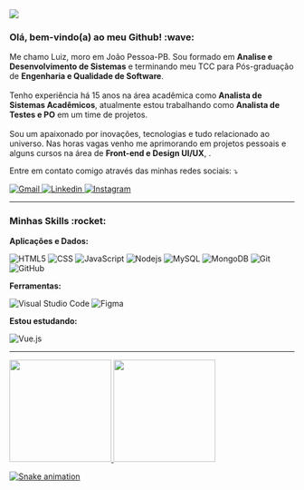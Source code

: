 <img src="https://user-images.githubusercontent.com/47059188/196779025-6f03bfe0-0a3e-4d9d-b96b-7c14c5b3e35b.svg">


<h3>Olá, bem-vindo(a) ao meu Github! :wave:</h3>

<p align="left"> 
  Me chamo Luiz, moro em João Pessoa-PB. Sou formado em <strong>Analise e Desenvolvimento de Sistemas</strong> e terminando meu TCC para Pós-graduação de <strong>Engenharia e Qualidade de Software</strong>.
  </br>
  </br>
  Tenho experiência há 15 anos na área acadêmica como <strong>Analista de Sistemas Acadêmicos</strong>, atualmente estou trabalhando como <strong>Analista de Testes e PO</strong> em um time de projetos. 
  </br>
  </br>
  Sou um apaixonado por inovações, tecnologias e tudo relacionado ao universo. Nas horas vagas venho me aprimorando em projetos pessoais e alguns cursos na área de <strong>Front-end e Design UI/UX</strong>, .
</p>

<p align="left">
  Entre em contato comigo através das minhas redes sociais: ⤵️
</p>

<div align="left">
  <a href="mailto:luizengdev@gmail.com" target="_blank">
    <img src="https://img.shields.io/badge/-Gmail-FF0000?style=flat-square&labelColor=FF0000&logo=gmail&logoColor=white&link=mailto:luizengdev@gmail.com" alt="Gmail"/>
  </a>

  <a href="https://www.linkedin.com/in/luizengdev" target="_blank">
    <img src="https://img.shields.io/badge/-Linkedin-0e76a8?style=flat-square&logo=Linkedin&logoColor=white&link=https://www.linkedin.com/in/luizengdev" alt="Linkedin" />
  </a>

  <a href="https://instagram.com/almeidaalvesfilho" target="_blank">
    <img src="https://img.shields.io/badge/-Instagram-DF0174?style=flat-square&labelColor=DF0174&logo=instagram&logoColor=white&link=https://instagram.com/almeidaalvesfilho" alt="Instagram">
  </a>

---

<h3>Minhas Skills :rocket:</h3>

  **Aplicações e Dados:**

  ![HTML5](https://img.shields.io/badge/-HTML5-333333?style=flat&logo=HTML5)
  ![CSS](https://img.shields.io/badge/-CSS-333333?style=flat&logo=CSS3&logoColor=1572B6)
  ![JavaScript](https://img.shields.io/badge/-JavaScript-333333?style=flat&logo=javascript)
  ![Nodejs](https://img.shields.io/badge/-Nodejs-000000?style=flat&logo=Node.js)
  ![MySQL](https://img.shields.io/badge/-MySQL-000000?style=flat&logo=mysql&labelColor=ffffff)
  ![MongoDB](https://img.shields.io/badge/-MongoDB-000000?style=flat&logo=mongodb&labelColor=ffffff)
  ![Git](https://img.shields.io/badge/-Git-333333?style=flat&logo=git)
  ![GitHub](https://img.shields.io/badge/-GitHub-333333?style=flat&logo=github)
  

**Ferramentas:**

  ![Visual Studio Code](https://img.shields.io/badge/-Visual%20Studio%20Code-333333?style=flat&logo=visual-studio-code&logoColor=007ACC)
  ![Figma](https://img.shields.io/badge/-Figma-333333?style=flat&logo=figma&logoColor=fff)

  
**Estou estudando:**

  ![Vue.js](https://img.shields.io/badge/-Vue.js-333333?style=flat&logo=Vue.js)

---

<div>
  <a href="https://github.com/luizengdev">
  <img height="180em" src="https://github-readme-stats.vercel.app/api?username=luizengdev&show_icons=true&theme=tokyonight&include_all_commits=true&count_private=true"/>
  <img height="180em" src="https://github-readme-stats.vercel.app/api/top-langs/?username=luizengdev&layout=compact&langs_count=10&theme=tokyonight"/>
</div>
  
![Snake animation](https://github.com/luizengdev/luizengdev/blob/output/github-contribution-grid-snake.svg)
